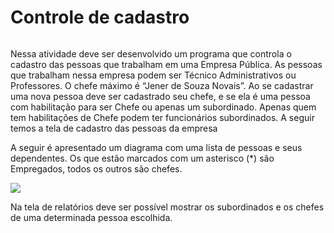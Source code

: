 <h1>Controle de cadastro</h1>

<img source="https://cdn.discordapp.com/attachments/766798638139179031/1081993109501644831/cadastroGif.gif"/>

<p>Nessa atividade deve ser desenvolvido um programa que
controla o cadastro das pessoas que trabalham em uma Empresa Pública.
As pessoas que trabalham nessa empresa podem ser Técnico
Administrativos ou Professores. O chefe máximo é “Jener de Souza
Novais”. Ao se cadastrar uma nova pessoa deve ser cadastrado seu chefe,
e se ela é uma pessoa com habilitação para ser Chefe ou apenas um
subordinado. Apenas quem tem habilitações de Chefe podem ter
funcionários subordinados. A seguir temos a tela de cadastro das pessoas
da empresa</p>

<p>A seguir é apresentado um diagrama com uma lista de pessoas e seus
dependentes. Os que estão marcados com um asterisco (*) são Empregados,
todos os outros são chefes.</p>

<img src="https://cdn.discordapp.com/attachments/766798638139179031/1081994692981424299/Screenshot_2.png"/>

<p>Na tela de relatórios deve ser possível mostrar os subordinados e os chefes de
uma determinada pessoa escolhida.</p>
